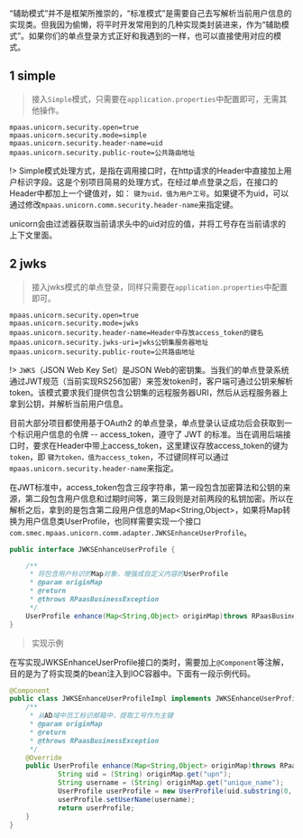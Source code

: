 “辅助模式”并不是框架所推崇的，“标准模式”是需要自己去写解析当前用户信息的实现类。但我因为偷懒，将平时开发常用到的几种实现类封装进来，作为“辅助模式”。如果你们的单点登录方式正好和我遇到的一样，也可以直接使用对应的模式。

## 1 simple

> 接入`Simple`模式，只需要在`application.properties`中配置即可，无需其他操作。

```properties
mpaas.unicorn.security.open=true
mpaas.unicorn.security.mode=simple
mpaas.unicorn.security.header-name=uid
mpaas.unicorn.security.public-route=公共路由地址
```

!> Simple模式处理方式，是指在调用接口时，在http请求的Header中直接加上用户标识字段。这是个别项目简易的处理方式，在经过单点登录之后，在接口的Header中都加上一个键值对，如： `键为uid，值为用户工号`。如果键不为uid，可以通过修改`mpaas.unicorn.comm.security.header-name`来指定键。

unicorn会由过滤器获取当前请求头中的uid对应的值，并将工号存在当前请求的上下文里面。



## 2 jwks

> 接入jwks模式的单点登录，同样只需要在`application.properties`中配置即可。

```properties
mpaas.unicorn.security.open=true
mpaas.unicorn.security.mode=jwks
mpaas.unicorn.security.header-name=Header中存放access_token的键名
mpaas.unicorn.security.jwks-uri=jwks公钥集服务器地址
mpaas.unicorn.security.public-route=公共路由地址
```

!> `JWKS`（JSON Web Key Set）是JSON Web的密钥集。当我们的单点登录系统通过JWT规范（当前实现RS256加密）来签发token时，客户端可通过公钥来解析token。该模式要求我们提供包含公钥集的远程服务器URI，然后从远程服务器上拿到公钥，并解析当前用户信息。

目前大部分项目都使用基于OAuth2 的单点登录，单点登录认证成功后会获取到一个标识用户信息的令牌 -- access_token，遵守了 JWT 的标准。当在调用后端接口时，要求在Header中带上access_token，这里建议存放access_token的键为`token`，即 `键为token，值为access_token`，不过键同样可以通过`mpaas.unicorn.security.header-name`来指定。

在JWT标准中，access_token包含三段字符串，第一段包含加密算法和公钥的来源，第二段包含用户信息和过期时间等，第三段则是对前两段的私钥加密。所以在解析之后，拿到的是包含第二段用户信息的Map<String,Object>，如果将Map转换为用户信息类UserProfile，也同样需要实现一个接口`com.smec.mpaas.unicorn.comm.adapter.JWKSEnhanceUserProfile`。

```java
public interface JWKSEnhanceUserProfile {

    /**
     * 将包含用户标识的Map对象，增强成自定义内容的UserProfile
     * @param originMap
     * @return
     * @throws RPaasBusinessException
     */
    UserProfile enhance(Map<String,Object> originMap)throws RPaasBusinessException;
}
```



> 实现示例

在写实现JWKSEnhanceUserProfile接口的类时，需要加上`@Component`等注解，目的是为了将实现类的bean注入到IOC容器中。下面有一段示例代码。

```java
@Component
public class JWKSEnhanceUserProfileImpl implements JWKSEnhanceUserProfile {
    /**
     * 从AD域中员工标识邮箱中，提取工号作为主键
     * @param originMap
     * @return
     * @throws RPaasBusinessException
     */
    @Override
    public UserProfile enhance(Map<String,Object> originMap)throws RPaasBusinessException{
            String uid = (String) originMap.get("upn");
            String username = (String) originMap.get("unique_name");
            UserProfile userProfile = new UserProfile(uid.substring(0, uid.indexOf("@")), false);
            userProfile.setUserName(username);
            return userProfile;
    }
}
```

